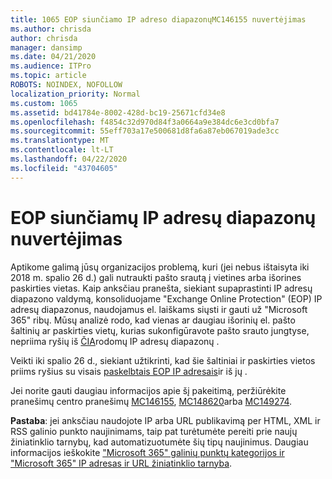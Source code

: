 ```yaml
---
title: 1065 EOP siunčiamo IP adreso diapazonųMC146155 nuvertėjimas
ms.author: chrisda
author: chrisda
manager: dansimp
ms.date: 04/21/2020
ms.audience: ITPro
ms.topic: article
ROBOTS: NOINDEX, NOFOLLOW
localization_priority: Normal
ms.custom: 1065
ms.assetid: bd41784e-8002-428d-bc19-25671cfd34e8
ms.openlocfilehash: f4854c32d970d84f3a0664a9e384dc6e3cd0bfa7
ms.sourcegitcommit: 55eff703a17e500681d8fa6a87eb067019ade3cc
ms.translationtype: MT
ms.contentlocale: lt-LT
ms.lasthandoff: 04/22/2020
ms.locfileid: "43704605"
---
```

# <a name="deprecation-of-eop-outbound-ip-address-ranges"></a>EOP siunčiamų IP adresų diapazonų nuvertėjimas

Aptikome galimą jūsų organizacijos problemą, kuri (jei nebus ištaisyta iki 2018 m. spalio 26 d.) gali nutraukti pašto srautą į vietines arba išorines paskirties vietas. Kaip anksčiau pranešta, siekiant supaprastinti IP adresų diapazono valdymą, konsoliduojame "Exchange Online Protection" (EOP) IP adresų diapazonus, naudojamus el. laiškams siųsti ir gauti už "Microsoft 365" ribų. Mūsų analizė rodo, kad vienas ar daugiau išorinių el. pašto šaltinių ar paskirties vietų, kurias sukonfigūravote pašto srauto jungtyse, nepriima ryšių iš [ČIA](https://docs.microsoft.com/office365/SecurityCompliance/eop/exchange-online-protection-ip-addresses)rodomų IP adresų diapazonų .

Veikti iki spalio 26 d., siekiant užtikrinti, kad šie šaltiniai ir paskirties vietos priims ryšius su visais [paskelbtais EOP IP adresais](https://docs.microsoft.com/office365/SecurityCompliance/eop/exchange-online-protection-ip-addresses)ir iš jų .

Jei norite gauti daugiau informacijos apie šį pakeitimą, peržiūrėkite pranešimų centro pranešimų [MC146155](https://portal.office.com/AdminPortal/home?switchtomodern=true#/MessageCenter?id=MC146155), [MC148620](https://portal.office.com/AdminPortal/home?switchtomodern=true#/MessageCenter?id=MC148620)arba [MC149274](https://portal.office.com/AdminPortal/home?switchtomodern=true#/MessageCenter?id=MC149274).

**Pastaba**: jei anksčiau naudojote IP arba URL publikavimą per HTML, XML ir RSS galinio punkto naujinimams, taip pat turėtumėte pereiti prie naujų žiniatinklio tarnybų, kad automatizuotumėte šių tipų naujinimus. Daugiau informacijos ieškokite ["Microsoft 365" galinių punktų kategorijos ir "Microsoft 365" IP adresas ir URL žiniatinklio tarnyba](https://techcommunity.microsoft.com/t5/Office-365-Blog/Announcing-Office-365-endpoint-categories-and-Office-365-IP/ba-p/177638).
